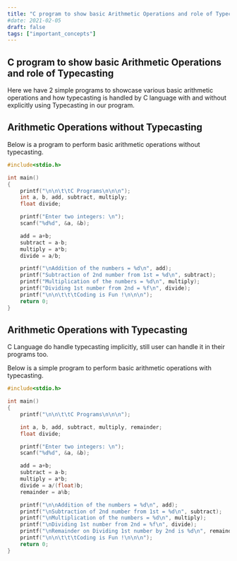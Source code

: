 ```yaml
---
title: "C program to show basic Arithmetic Operations and role of Typecasting"
#date: 2021-02-05
draft: false
tags: ["important_concepts"]
---
```


## C program to show basic Arithmetic Operations and role of Typecasting

Here we have 2 simple programs to showcase various basic arithmetic operations and how typecasting is handled by C language with and without explicitly using Typecasting in our program.

## Arithmetic Operations without Typecasting

Below is a program to perform basic arithmetic operations without typecasting.

```c
#include<stdio.h>

int main()
{
    printf("\n\n\t\tC Programs\n\n\n");
    int a, b, add, subtract, multiply;
    float divide;

    printf("Enter two integers: \n");
    scanf("%d%d", &a, &b);

    add = a+b;
    subtract = a-b;
    multiply = a*b;
    divide = a/b;

    printf("\nAddition of the numbers = %d\n", add);
    printf("Subtraction of 2nd number from 1st = %d\n", subtract);
    printf("Multiplication of the numbers = %d\n", multiply);
    printf("Dividing 1st number from 2nd = %f\n", divide);
    printf("\n\n\t\t\tCoding is Fun !\n\n\n");
    return 0;
}
```

## Arithmetic Operations with Typecasting

C Language do handle typecasting implicitly, still user can handle it in their programs too.

Below is a simple program to perform basic arithmetic operations with typecasting.

```c
#include<stdio.h>

int main()
{
    printf("\n\n\t\tC Programs\n\n\n");

    int a, b, add, subtract, multiply, remainder;
    float divide;

    printf("Enter two integers: \n");
    scanf("%d%d", &a, &b);

    add = a+b;
    subtract = a-b;
    multiply = a*b;
    divide = a/(float)b;
    remainder = a%b;

    printf("\n\nAddition of the numbers = %d\n", add);
    printf("\nSubtraction of 2nd number from 1st = %d\n", subtract);
    printf("\nMultiplication of the numbers = %d\n", multiply);
    printf("\nDividing 1st number from 2nd = %f\n", divide);
    printf("\nRemainder on Dividing 1st number by 2nd is %d\n", remainder);
    printf("\n\n\t\t\tCoding is Fun !\n\n\n");
    return 0;
}
```
